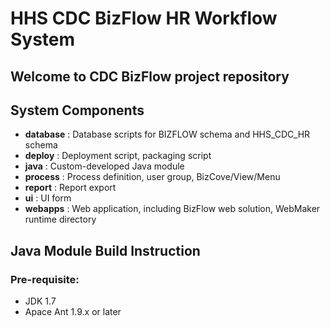 # HHS CDC BizFlow HR Workflow System
## Welcome to CDC BizFlow project repository

## System Components

* **database** : Database scripts for BIZFLOW schema and HHS_CDC_HR schema
* **deploy** : Deployment script, packaging script
* **java** : Custom-developed Java module
* **process** : Process definition, user group, BizCove/View/Menu
* **report** : Report export
* **ui** : UI form
* **webapps** : Web application, including BizFlow web solution, WebMaker runtime directory


## Java Module Build Instruction

### Pre-requisite:
* JDK 1.7
* Apace Ant 1.9.x or later